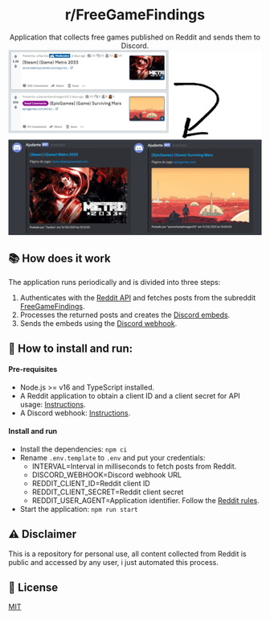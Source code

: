 <div style='text-align: center'>
  <h1> r/FreeGameFindings </h1>
  <div>Application that collects free games published on Reddit and sends them to Discord.</div>
</div>

<img src='./assets/preview.png' alt='image not found'>

## 📚 How does it work

The application runs periodically and is divided into three steps:

1) Authenticates with the [Reddit API](https://github.com/reddit-archive/reddit/wiki/API) and fetches posts from the subreddit [FreeGameFindings](https://www.reddit.com/r/FreeGameFindings/new/).
2) Processes the returned posts and creates the [Discord embeds](https://discordjs.guide/popular-topics/embeds.html#embed-preview).
3) Sends the embeds using the [Discord webhook](https://discord.com/developers/docs/resources/webhook).

## 👷 How to install and run:

#### Pre-requisites

- Node.js >= v16 and TypeScript installed.
- A Reddit application to obtain a client ID and a client secret for API usage: [Instructions](https://github.com/reddit-archive/reddit/wiki/OAuth2).
- A Discord webhook: [Instructions](https://support.discord.com/hc/en-us/articles/228383668-Intro-to-Webhooks).

#### Install and run

- Install the dependencies: `npm ci`
- Rename `.env.template` to `.env` and put your credentials:
  - INTERVAL=Interval in milliseconds to fetch posts from Reddit.
  - DISCORD_WEBHOOK=Discord webhook URL
  - REDDIT_CLIENT_ID=Reddit client ID
  - REDDIT_CLIENT_SECRET=Reddit client secret
  - REDDIT_USER_AGENT=Application identifier. Follow the [Reddit rules](https://github.com/reddit-archive/reddit/wiki/API#rules). 
- Start the application: `npm run start`

## ⚠️ Disclaimer

This is a repository for personal use, all content collected from Reddit is public and accessed by any user, i just automated this process.

## 📜 License

[MIT](LICENSE)